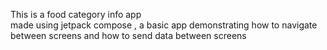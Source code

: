 This is a food category info app
<br/>
made using jetpack compose , a basic app demonstrating how to navigate between screens and how to send data between screens
